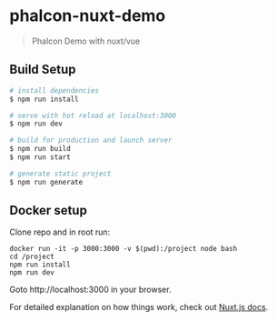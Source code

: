 # phalcon-nuxt-demo

> Phalcon Demo with nuxt/vue

## Build Setup

``` bash
# install dependencies
$ npm run install

# serve with hot reload at localhost:3000
$ npm run dev

# build for production and launch server
$ npm run build
$ npm run start

# generate static project
$ npm run generate
```

## Docker setup
Clone repo and in root run:

```
docker run -it -p 3000:3000 -v $(pwd):/project node bash
cd /project
npm run install
npm run dev
```
Goto http://localhost:3000 in your browser.

For detailed explanation on how things work, check out [Nuxt.js docs](https://nuxtjs.org).
